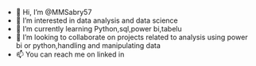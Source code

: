 - 👋 Hi, I’m @MMSabry57
- 👀 I’m interested in data analysis and data science
- 🌱 I’m currently learning Python,sql,power bi,tabelu
- 💞️ I’m looking to collaborate on projects related to analysis using power bi or python,handling and manipulating data 
- 📫 You can reach me on linked in 


<!---
MMSabry57/MMSabry57 is a ✨ special ✨ repository because its `README.md` (this file) appears on your GitHub profile.
You can click the Preview link to take a look at your changes.
--->
